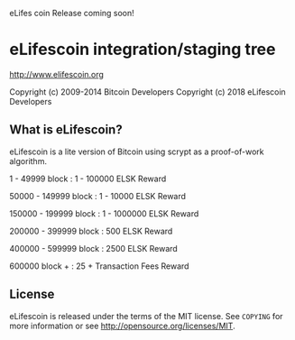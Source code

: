 eLifes coin Release coming soon!



eLifescoin integration/staging tree
================================

http://www.elifescoin.org

Copyright (c) 2009-2014 Bitcoin Developers
Copyright (c) 2018 eLifescoin Developers

What is eLifescoin?
----------------

eLifescoin is a lite version of Bitcoin using scrypt as a proof-of-work algorithm.

1 - 49999 block :
   1 - 100000 ELSK Reward

50000 - 149999 block :
   1 - 10000 ELSK Reward

150000 - 199999 block :
   1 - 1000000 ELSK Reward

200000 - 399999 block :
   500 ELSK Reward

400000 - 599999 block :
   2500 ELSK Reward

600000 block + :
   25 + Transaction Fees Reward


License
-------

eLifescoin is released under the terms of the MIT license. See `COPYING` for more
information or see http://opensource.org/licenses/MIT.



